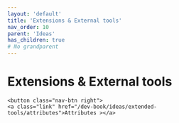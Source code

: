 ```yaml
---
layout: 'default'
title: 'Extensions & External tools'
nav_order: 10
parent: 'Ideas'
has_children: true
# No grandparent
---
```


# Extensions & External tools
<div class="nav-btn-block">
    
    <button class="nav-btn right">
    <a class="link" href="/dev-book/ideas/extended-tools/attributes">Attributes ></a>
</button>

</div>
